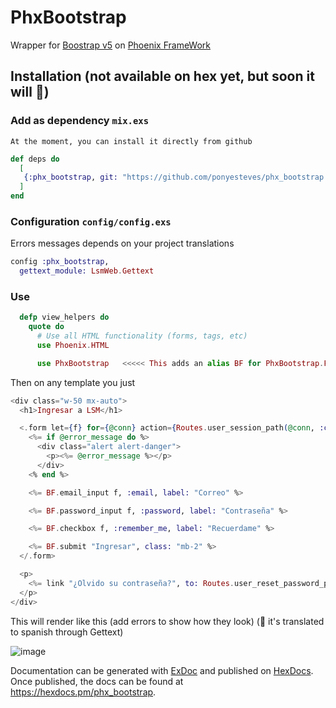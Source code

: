# PhxBootstrap

Wrapper for [Boostrap v5](https://getbootstrap.com/docs/5.0/getting-started/introduction/) on [Phoenix FrameWork](https://www.phoenixframework.org/)

## Installation (not available on hex yet, but soon it will 🚀)

### Add as dependency `mix.exs`
`At the moment, you can install it directly from github`

```elixir
def deps do
  [
   {:phx_bootstrap, git: "https://github.com/ponyesteves/phx_bootstrap.git"}
  ]
end
```
### Configuration `config/config.exs`

Errors messages depends on your project translations 

```elixir
config :phx_bootstrap,
  gettext_module: LsmWeb.Gettext
```
### Use

```elixir
  defp view_helpers do
    quote do
      # Use all HTML functionality (forms, tags, etc)
      use Phoenix.HTML

      use PhxBootstrap   <<<<< This adds an alias BF for PhxBootstrap.Form module
```

Then on any template you just

```heex
<div class="w-50 mx-auto">
  <h1>Ingresar a LSM</h1>

  <.form let={f} for={@conn} action={Routes.user_session_path(@conn, :create)} as={:user} class="mt-5">
    <%= if @error_message do %>
      <div class="alert alert-danger">
        <p><%= @error_message %></p>
      </div>
    <% end %>

    <%= BF.email_input f, :email, label: "Correo" %>

    <%= BF.password_input f, :password, label: "Contraseña" %>

    <%= BF.checkbox f, :remember_me, label: "Recuerdame" %>

    <%= BF.submit "Ingresar", class: "mb-2" %>
  </.form>

  <p>
    <%= link "¿Olvido su contraseña?", to: Routes.user_reset_password_path(@conn, :new) %>
  </p>
</div>
```

This will render like this (add errors to show how they look) (:eyes: it's translated to spanish through Gettext) 

![image](https://user-images.githubusercontent.com/4960589/159961474-829b1b15-cfbd-434e-a9b3-8047e0cc9e80.png)


Documentation can be generated with [ExDoc](https://github.com/elixir-lang/ex_doc)
and published on [HexDocs](https://hexdocs.pm). Once published, the docs can
be found at <https://hexdocs.pm/phx_bootstrap>.

